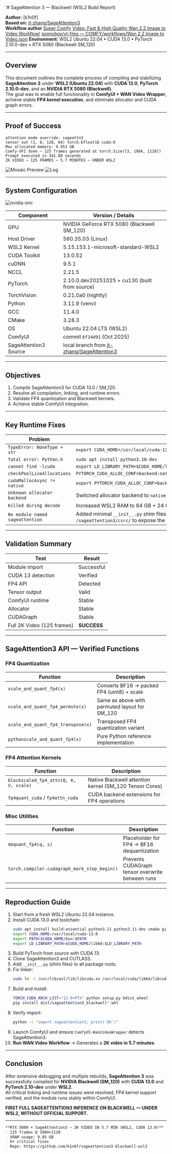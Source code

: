 '# SageAttention 3 — Blackwell (WSL2 Build Report)

**Author:** [k1n0f]  
**Based on:** [jt-zhang/SageAttention3](https://github.com/jt-zhang/SageAttention3)  
**Workflow author** [Super Comfy](https://www.youtube.com/channel/UCTg77WMzeyJGp1gV3TD30uA)
[Video: Fast & High Quality Wan 2.2 Image to Video Workflow!](https://www.youtube.com/watch?v=jn-4BR1UhEY)
[sonnybox/yt-files — COMFY/workflows/Wan 2.2 Image to Video.json](https://github.com/sonnybox/yt-files/blob/main/COMFY/workflows/Wan%202.2%20Image%20to%20Video.json)
**Environment:** WSL2 Ubuntu 22.04 • CUDA 13.0 • PyTorch 2.10.0-dev • RTX 5080 (Blackwell SM_120)

---

## Overview
This document outlines the complete process of compiling and stabilizing **SageAttention 3** under **WSL2 (Ubuntu 22.04)** with **CUDA 13.0**, **PyTorch 2.10.0-dev**, and an **NVIDIA RTX 5080 (Blackwell)**.  
The goal was to enable full functionality in **ComfyUI + WAN Video Wrapper**, achieve stable **FP4 kernel execution**, and eliminate allocator and CUDA graph errors.

---

## Proof of Success

```text
attention mode override: sageattn3
tensor out (1, 8, 128, 64) torch.bfloat16 cuda:0
Max allocated memory: 9.953 GB
Comfy-VFI done — 125 frames generated at torch.Size([3, 1984, 1120])
Prompt executed in 341.08 seconds
2K VIDEO — 125 FRAMES — 5.7 MINUTES — UNDER WSL2
```
<img src="mosaic.png" alt="Mosaic Preview"> <img src="log.png" alt="Log">

---

## System Configuration

![nvidia-smi](nvidia-smi.png)

| Component | Version / Details |
|------------|------------------|
| GPU | NVIDIA GeForce RTX 5080 (Blackwell SM_120) |
| Host Driver | 560.35.03 (Linux) |
| WSL2 Kernel | 5.15.153.1-microsoft-standard-WSL2 |
| CUDA Toolkit | 13.0.52 |
| cuDNN | 9.5.1 |
| NCCL | 2.21.5 |
| PyTorch | 2.10.0.dev20251025 + cu130 (built from source) |
| TorchVision | 0.21.0a0 (nightly) |
| Python | 3.11.9 (venv) |
| GCC | 11.4.0 |
| CMake | 3.28.3 |
| OS | Ubuntu 22.04 LTS (WSL2) |
| ComfyUI | commit `6f14d91` (Oct 2025) |
| SageAttention3 Source | local branch from [jt-zhang/SageAttention3](https://github.com/jt-zhang/SageAttention3) |

---

## Objectives
1. Compile SageAttention3 for CUDA 13.0 / SM_120.  
2. Resolve all compilation, linking, and runtime errors.  
3. Validate FP4 quantization and Blackwell kernels.  
4. Achieve stable ComfyUI integration.

---

## Key Runtime Fixes

| Problem | Fix |
|----------|-----|
| `TypeError: NoneType + str` | `export CUDA_HOME=/usr/local/cuda-13.0` |
| `fatal error: Python.h` | `sudo apt install python3.10-dev` |
| `cannot find -lcuda` | `export LD_LIBRARY_PATH=$CUDA_HOME/lib64:$LD_LIBRARY_PATH` |
| `checkPoolLiveAllocations` | `PYTORCH_CUDA_ALLOC_CONF=backend:native,max_split_size_mb:128,expandable_segments:true` |
| `cudaMallocAsync != native` | `export PYTORCH_CUDA_ALLOC_CONF=backend:native` |
| `Unknown allocator backend` | Switched allocator backend to `native` |
| `Killed during decode` | Increased WSL2 RAM to 64 GB + 24 GB swap |
| `No module named sageattention` | Added minimal `__init__.py` shim files in `/sageattention3/`, `/sageattention3/blackwell/`, and `/sageattention3/csrc/` to expose the package during build and runtime import |

---

## Validation Summary

| Test | Result |
|------|---------|
| Module import | Successful |
| CUDA 13 detection | Verified |
| FP4 API | Detected |
| Tensor output | Valid |
| ComfyUI runtime | Stable |
| Allocator | Stable |
| CUDAGraph | Stable |
| Full 2K Video (125 frames) | **SUCCESS** |

---

## SageAttention3 API — Verified Functions

### FP4 Quantization
| Function | Description |
|-----------|-------------|
| `scale_and_quant_fp4(x)` | Converts BF16 → packed FP4 (uint8) + scale |
| `scale_and_quant_fp4_permute(x)` | Same as above with permuted layout for SM_120 |
| `scale_and_quant_fp4_transpose(x)` | Transposed FP4 quantization variant |
| `pythonscale_and_quant_fp4(x)` | Pure Python reference implementation |

### FP4 Attention Kernels
| Function | Description |
|-----------|-------------|
| `blockscaled_fp4_attn(Q, K, V, scale)` | Native Blackwell attention kernel (SM_120 Tensor Cores) |
| `fp4quant_cuda` / `fp4attn_cuda` | CUDA backend extensions for FP4 operations |

### Misc Utilities
| Function | Description |
|-----------|-------------|
| `dequant_fp4(q, s)` | Placeholder for FP4 → BF16 dequantization |
| `torch.compiler.cudagraph_mark_step_begin()` | Prevents CUDAGraph tensor overwrite between runs |

---

## Reproduction Guide

1. Start from a fresh WSL2 Ubuntu 22.04 instance.  
2. Install CUDA 13.0 and toolchain:  
   ```bash
   sudo apt install build-essential python3.11 python3.11-dev cmake git
   export CUDA_HOME=/usr/local/cuda-13.0
   export PATH=$CUDA_HOME/bin:$PATH
   export LD_LIBRARY_PATH=$CUDA_HOME/lib64:$LD_LIBRARY_PATH
   ```
3. Build PyTorch from source with CUDA 13.  
4. Clone SageAttention3 and CUTLASS.  
5. Add `__init__.py` (shim files) to all package roots.  
6. Fix linker:  
   ```bash
   sudo ln -s /usr/lib/wsl/lib/libcuda.so /usr/local/cuda/lib64/libcuda.so
   ```
7. Build and install:  
   ```bash
   TORCH_CUDA_ARCH_LIST="12.0+PTX" python setup.py bdist_wheel
   pip install dist/sageattention3_blackwell*.whl
   ```
8. Verify import:  
   ```bash
   python -c "import sageattention3; print('OK')"
   ```
9. Launch ComfyUI and ensure `ComfyUI-WanVideoWrapper` detects SageAttention3.  
10. **Run WAN Video Workflow** → Generates a **2K video in 5.7 minutes**.

---

## Conclusion
After extensive debugging and multiple rebuilds, **SageAttention 3** was successfully compiled for **NVIDIA Blackwell (SM_120)** with **CUDA 13.0** and **PyTorch 2.10-dev** under **WSL2**.  
All critical linking and runtime issues were resolved, FP4 kernel support verified, and the module runs stably within ComfyUI.

**FIRST FULL SAGEATTENTION3 INFERENCE ON BLACKWELL — UNDER WSL2, WITHOUT OFFICIAL SUPPORT.**

---

```markdown
**RTX 5080 + SageAttention3 — 2K VIDEO IN 5.7 MIN (WSL2, CUDA 13.0)**  
- 125 frames @ 1984×1120  
- VRAM usage: 9.95 GB  
- 6+ critical fixes  
- Repo: https://github.com/k1n0f/sageattention3-blackwell-wsl2  

```
